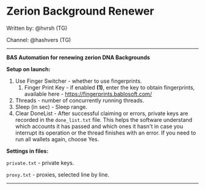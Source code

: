 # Zerion Background Renewer

Written by: @hvrsh (TG)

Channel: @hashvers (TG)

---

**BAS Automation for renewing zerion DNA Backgrounds**

**Setup on launch:**

1. Use Finger Switcher - whether to use fingerprints.
	1. Finger Print Key - if enabled **(1)**, enter the key to obtain fingerprints, available here - https://fingerprints.bablosoft.com/
3. Threads - number of concurrently running threads.
8. Sleep (in sec) - Sleep range.
11. Clear DoneList - After successful claiming or errors, private keys are recorded in the `done_list.txt` file. This helps the software understand which accounts it has passed and which ones it hasn't in case you interrupt its operation or the thread finishes with an error. If you need to run all wallets again, choose Yes.

**Settings in files:**

`private.txt` - private keys.

`proxy.txt` - proxies, selected line by line.

---
